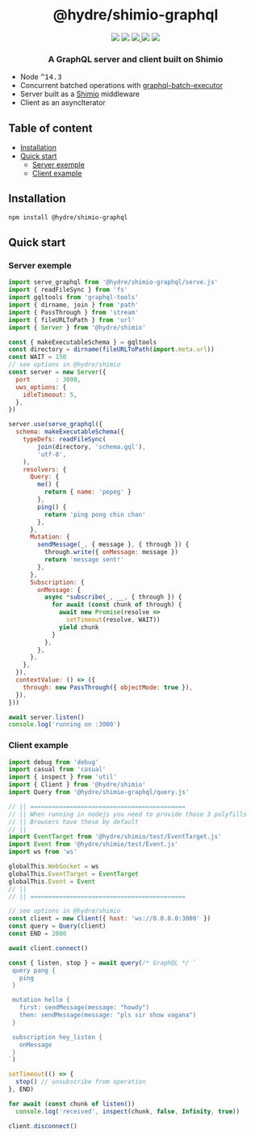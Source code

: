 <h1 align=center>@hydre/shimio-graphql</h1>
<p align=center>
  <img src="https://img.shields.io/github/license/hydreio/shimio-graphql.svg?style=for-the-badge" />
  <img src="https://img.shields.io/codecov/c/github/hydreio/shimio-graphql/edge?logo=codecov&style=for-the-badge"/>
  <a href="https://www.npmjs.com/package/@hydre/shimio-graphql">
    <img src="https://img.shields.io/npm/v/@hydre/shimio-graphql.svg?logo=npm&style=for-the-badge" />
  </a>
  <img src="https://img.shields.io/npm/dw/@hydre/shimio-graphql?logo=npm&style=for-the-badge" />
  <img src="https://img.shields.io/github/workflow/status/hydreio/shimio-graphql/CI?logo=Github&style=for-the-badge" />
</p>

<h3 align=center>A GraphQL server and client built on Shimio</h3>

- Node <kbd>^14.3</kbd>
- Concurrent batched operations with [graphql-batch-executor](https://github.com/HydreIO/graphql-batch-executor)
- Server built as a [Shimio](https://github.com/HydreIO/shimio) middleware
- Client as an asyncIterator

## Table of content <!-- omit in toc -->

- [Installation](#installation)
- [Quick start](#quick-start)
  - [Server exemple](#server-exemple)
  - [Client example](#client-example)

## Installation

```sh
npm install @hydre/shimio-graphql
```

## Quick start

### Server exemple
```js
import serve_graphql from '@hydre/shimio-graphql/serve.js'
import { readFileSync } from 'fs'
import gqltools from 'graphql-tools'
import { dirname, join } from 'path'
import { PassThrough } from 'stream'
import { fileURLToPath } from 'url'
import { Server } from '@hydre/shimio'

const { makeExecutableSchema } = gqltools
const directory = dirname(fileURLToPath(import.meta.url))
const WAIT = 150
// see options in @hydre/shimio
const server = new Server({
  port       : 3000,
  uws_options: {
    idleTimeout: 5,
  },
})

server.use(serve_graphql({
  schema: makeExecutableSchema({
    typeDefs: readFileSync(
        join(directory, 'schema.gql'),
        'utf-8',
    ),
    resolvers: {
      Query: {
        me() {
          return { name: 'pepeg' }
        },
        ping() {
          return 'ping pong chin chan'
        },
      },
      Mutation: {
        sendMessage(_, { message }, { through }) {
          through.write({ onMessage: message })
          return 'message sent!'
        },
      },
      Subscription: {
        onMessage: {
          async *subscribe(_, __, { through }) {
            for await (const chunk of through) {
              await new Promise(resolve =>
                setTimeout(resolve, WAIT))
              yield chunk
            }
          },
        },
      },
    },
  }),
  contextValue: () => ({
    through: new PassThrough({ objectMode: true }),
  }),
}))

await server.listen()
console.log('running on :3000')
```

### Client example

```js
import debug from 'debug'
import casual from 'casual'
import { inspect } from 'util'
import { Client } from '@hydre/shimio'
import Query from '@hydre/shimio-graphql/query.js'

// || ===========================================
// || When running in nodejs you need to provide those 3 polyfills
// || Browsers have these by default
// ||
import EventTarget from '@hydre/shimio/test/EventTarget.js'
import Event from '@hydre/shimio/test/Event.js'
import ws from 'ws'

globalThis.WebSocket = ws
globalThis.EventTarget = EventTarget
globalThis.Event = Event
// ||
// || ===========================================

// see options in @hydre/shimio
const client = new Client({ host: 'ws://0.0.0.0:3000' })
const query = Query(client)
const END = 2000

await client.connect()

const { listen, stop } = await query(/* GraphQL */ `
 query pang {
   ping
 }

 mutation hello {
   first: sendMessage(message: "howdy")
   then: sendMessage(message: "pls sir show vagana")
 }

 subscription hey_listen {
   onMessage
 }
`)

setTimeout(() => {
  stop() // unsubscribe from operation
}, END)

for await (const chunk of listen())
  console.log('received', inspect(chunk, false, Infinity, true))

client.disconnect()
```

